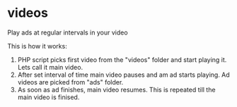 # videos
Play ads at regular intervals in your video

This is how it works:
1) PHP script picks first video from the "videos" folder and start playing it. Lets call it main video.
2) After set interval of time main video pauses and am ad starts playing. Ad videos are picked from "ads" folder. 
3) As soon as ad finishes, main video resumes. This is repeated till the main video is finised. 
